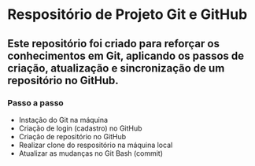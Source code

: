 # Respositório de Projeto Git e GitHub

## Este repositório foi criado para reforçar os conhecimentos em Git, aplicando os passos de criação, atualização e sincronização de um repositório no GitHub.

### Passo a passo
- Instação do Git na máquina
- Criação de login (cadastro) no GitHub
- Criação de repositório no GitHub
- Realizar clone do respositório na máquina local
- Atualizar as mudanças no Git Bash (commit)

